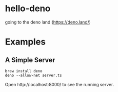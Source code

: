 # hello-deno
going to the deno land (https://deno.land/)

# Examples

## A Simple Server

```
brew install deno
deno --allow-net server.ts
```

Open http://localhost:8000/ to see the running server.